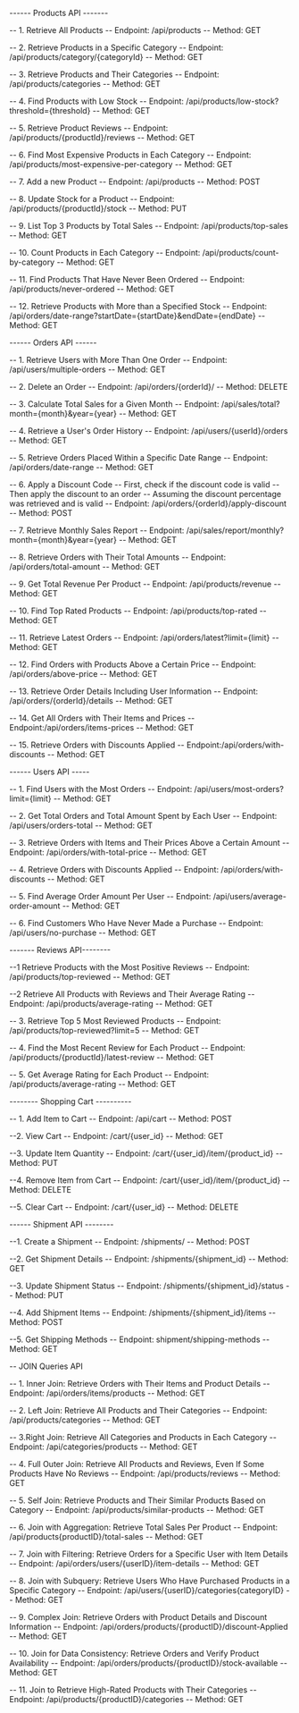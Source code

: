 ------ Products API -------

-- 1. Retrieve All Products
-- Endpoint: /api/products
-- Method: GET


-- 2. Retrieve Products in a Specific Category
-- Endpoint: /api/products/category/{categoryId}
-- Method: GET

-- 3. Retrieve Products and Their Categories 
-- Endpoint: /api/products/categories
-- Method: GET


-- 4. Find Products with Low Stock
-- Endpoint: /api/products/low-stock?threshold={threshold}
-- Method: GET


-- 5. Retrieve Product Reviews
-- Endpoint: /api/products/{productId}/reviews
-- Method: GET


-- 6. Find Most Expensive Products in Each Category
-- Endpoint: /api/products/most-expensive-per-category
-- Method: GET


-- 7. Add a new Product
-- Endpoint: /api/products
-- Method: POST


-- 8. Update Stock for a Product
-- Endpoint: /api/products/{productId}/stock
-- Method: PUT


-- 9. List Top 3 Products by Total Sales
-- Endpoint: /api/products/top-sales
-- Method: GET


-- 10. Count Products in Each Category
-- Endpoint: /api/products/count-by-category
-- Method: GET


-- 11. Find Products That Have Never Been Ordered
-- Endpoint: /api/products/never-ordered
-- Method: GET


-- 12. Retrieve Products with More than a Specified Stock
-- Endpoint: /api/orders/date-range?startDate={startDate}&endDate={endDate}
-- Method: GET


------ Orders API ------

-- 1. Retrieve Users with More Than One Order
-- Endpoint: /api/users/multiple-orders
-- Method: GET

-- 2. Delete an Order
-- Endpoint: /api/orders/{orderId}/
-- Method: DELETE


-- 3. Calculate Total Sales for a Given Month
-- Endpoint: /api/sales/total?month={month}&year={year}
-- Method: GET


-- 4. Retrieve a User's Order History
-- Endpoint: /api/users/{userId}/orders
-- Method: GET

-- 5. Retrieve Orders Placed Within a Specific Date Range
-- Endpoint: /api/orders/date-range
-- Method: GET


-- 6. Apply a Discount Code
		-- First, check if the discount code is valid
		-- Then apply the discount to an order
		-- Assuming the discount percentage was retrieved and is valid
-- Endpoint: /api/orders/{orderId}/apply-discount
-- Method: POST


-- 7. Retrieve Monthly Sales Report
-- Endpoint: /api/sales/report/monthly?month={month}&year={year}
-- Method: GET


-- 8. Retrieve Orders with Their Total Amounts
-- Endpoint: /api/orders/total-amount
-- Method: GET


-- 9. Get Total Revenue Per Product 
-- Endpoint: /api/products/revenue
-- Method: GET


-- 10. Find Top Rated Products
-- Endpoint: /api/products/top-rated
-- Method: GET


-- 11. Retrieve Latest Orders
-- Endpoint: /api/orders/latest?limit={limit}
-- Method: GET


-- 12. Find Orders with Products Above a Certain Price 
-- Endpoint: /api/orders/above-price
-- Method: GET


-- 13. Retrieve Order Details Including User Information
-- Endpoint: /api/orders/{orderId}/details
-- Method: GET


-- 14. Get All Orders with Their Items and Prices
-- Endpoint:/api/orders/items-prices
-- Method: GET

-- 15. Retrieve Orders with Discounts Applied
-- Endpoint:/api/orders/with-discounts
-- Method: GET


               
------ Users API -----

-- 1. Find Users with the Most Orders
-- Endpoint: /api/users/most-orders?limit={limit}
-- Method: GET


-- 2. Get Total Orders and Total Amount Spent by Each User
-- Endpoint: /api/users/orders-total
-- Method: GET


-- 3. Retrieve Orders with Items and Their Prices Above a Certain Amount
-- Endpoint: /api/orders/with-total-price
-- Method: GET



-- 4. Retrieve Orders with Discounts Applied
-- Endpoint: /api/orders/with-discounts
-- Method: GET


-- 5. Find Average Order Amount Per User
-- Endpoint: /api/users/average-order-amount
-- Method: GET


-- 6. Find Customers Who Have Never Made a Purchase
-- Endpoint: /api/users/no-purchase
-- Method: GET

------- Reviews API--------

--1 Retrieve Products with the Most Positive Reviews
-- Endpoint: /api/products/top-reviewed
-- Method: GET

--2 Retrieve All Products with Reviews and Their Average Rating
-- Endpoint: /api/products/average-rating
-- Method: GET


-- 3. Retrieve Top 5 Most Reviewed Products
-- Endpoint: /api/products/top-reviewed?limit=5
-- Method: GET


-- 4. Find the Most Recent Review for Each Product
-- Endpoint: /api/products/{productId}/latest-review
-- Method: GET


-- 5. Get Average Rating for Each Product
-- Endpoint: /api/products/average-rating
-- Method: GET



-------- Shopping Cart ----------

-- 1. Add Item to Cart
-- Endpoint: /api/cart
-- Method: POST


--2. View Cart
-- Endpoint: /cart/{user_id}
-- Method: GET


--3. Update Item Quantity
-- Endpoint: /cart/{user_id}/item/{product_id}
-- Method: PUT


--4. Remove Item from Cart
-- Endpoint: /cart/{user_id}/item/{product_id}
-- Method: DELETE


--5. Clear Cart
-- Endpoint: /cart/{user_id}
-- Method: DELETE


------ Shipment API --------

--1. Create a Shipment
-- Endpoint: /shipments/
-- Method: POST


--2. Get Shipment Details
-- Endpoint: /shipments/{shipment_id}
-- Method: GET

--3. Update Shipment Status
-- Endpoint: /shipments/{shipment_id}/status
-- Method: PUT

--4. Add Shipment Items
-- Endpoint: /shipments/{shipment_id}/items
-- Method: POST

--5. Get Shipping Methods
-- Endpoint: shipment/shipping-methods
-- Method: GET


-- JOIN Queries API

-- 1. Inner Join: Retrieve Orders with Their Items and Product Details
-- Endpoint: /api/orders/items/products
-- Method: GET


-- 2. Left Join: Retrieve All Products and Their Categories
-- Endpoint: /api/products/categories
-- Method: GET


-- 3.Right Join: Retrieve All Categories and Products in Each Category
-- Endpoint: /api/categories/products
-- Method: GET

-- 4. Full Outer Join: Retrieve All Products and Reviews, Even If Some Products Have No Reviews
-- Endpoint: /api/products/reviews
-- Method: GET

-- 5. Self Join: Retrieve Products and Their Similar Products Based on Category
-- Endpoint: /api/products/similar-products
-- Method: GET

-- 6. Join with Aggregation: Retrieve Total Sales Per Product
-- Endpoint: /api/products{productID}/total-sales
-- Method: GET

-- 7. Join with Filtering: Retrieve Orders for a Specific User with Item Details
-- Endpoint: /api/orders/users/{userID}/item-details
-- Method: GET

-- 8. Join with Subquery: Retrieve Users Who Have Purchased Products in a Specific Category
-- Endpoint: /api/users/{userID}/categories{categoryID}
-- Method: GET

-- 9. Complex Join: Retrieve Orders with Product Details and Discount Information
-- Endpoint: /api/orders/products/{productID}/discount-Applied
-- Method: GET

-- 10. Join for Data Consistency: Retrieve Orders and Verify Product Availability
-- Endpoint: /api/orders/products/{productID}/stock-available
-- Method: GET

-- 11. Join to Retrieve High-Rated Products with Their Categories
-- Endpoint: /api/products/{productID}/categories
-- Method: GET
